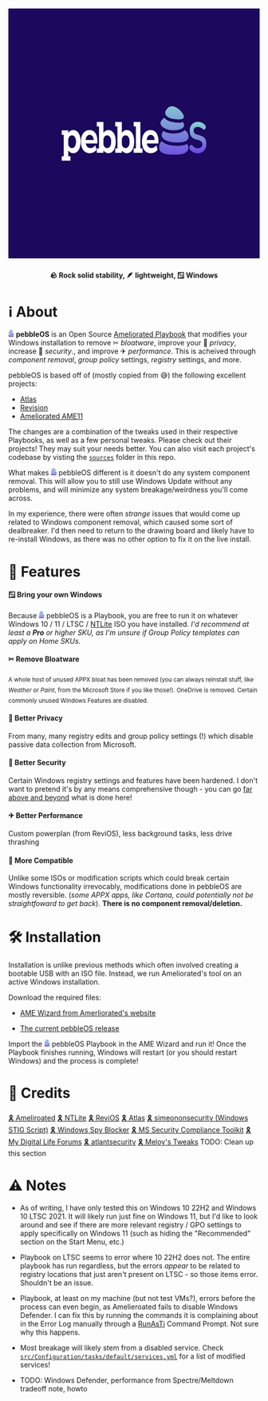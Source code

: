 <h3 align="center">
  <img alt="pebbleOS" src="logo.svg" height="500">
</h3>

<h4 align="center">
  🪨 Rock solid stability, 🪶 lightweight, 🪟 Windows
</h4>

# ℹ️ About

<img src="icon.svg" height="14" alt="pebbleOS icon"> **pebbleOS** is an Open Source [Ameliorated Playbook](https://ameliorated.io/) that modifies your Windows installation to remove ✂ _bloatware_, improve your 🔐 _privacy_, increase 🧱 _security_., and improve ✈ _performance_. This is acheived through _component removal_, _group policy_ settings, _registry_ settings, and more.

pebbleOS is based off of (mostly copied from 😅) the following excellent projects:

- [Atlas](https://github.com/Atlas-OS/Atlas/releases/latest)
- [Revision](https://github.com/meetrevision/playbook/releases/latest)
- [Ameliorated AME11](https://ameliorated.io/#:~:text=AME%2011)

The changes are a combination of the tweaks used in their respective Playbooks, as well as a few personal tweaks. Please check out their projects! They may suit your needs better. You can also visit each project's codebase by visting the [`sources`](./sources/) folder in this repo.

What makes <img src="icon.svg" height="14" alt="pebbleOS icon"> pebbleOS different is it doesn't do any system component removal. This will allow you to still use Windows Update without any problems, and will minimize any system breakage/weirdness you'll come across.

In my experience, there were often _strange_ issues that would come up related to Windows component removal, which caused some sort of dealbreaker. I'd then need to return to the drawing board and likely have to re-install Windows, as there was no other option to fix it on the live install.

# 🎨 Features

#### 🪟 **Bring your own Windows**

Because <img src="icon.svg" height="14" alt="pebbleOS icon"> pebbleOS is a Playbook, you are free to run it on whatever Windows 10 / 11 / LTSC / [NTLite](https://www.ntlite.com/) ISO you have installed. _I'd recommend at least a **Pro** or higher SKU, as I'm unsure if Group Policy templates can apply on Home SKUs._

#### ✂ **Remove Bloatware**

<sub>A whole host of unused APPX bloat has been removed (you can always reinstall stuff, like _Weather_ or _Paint_, from the Microsoft Store if you like those!). OneDrive is removed. Certain commonly unused Windows Features are disabled.</sub>

#### 🔐 **Better Privacy**

From many, many registry edits and group policy settings (!) which disable passive data collection from Microsoft.

#### 🧱 **Better Security**

Certain Windows registry settings and features have been hardened. I don't want to pretend it's by any means comprehensive though - you can go [far above and beyond](https://github.com/simeononsecurity/Standalone-Windows-STIG-Script) what is done here!

#### ✈ **Better Performance**

Custom powerplan (from ReviOS), less background tasks, less drive thrashing

#### 🔗 **More Compatible**

Unlike some ISOs or modification scripts which could break certain Windows functionality irrevocably, modifications done in pebbleOS are mostly reversible. (_some APPX apps, like Cortana, could potentially not be straightfoward to get back_). **There is no component removal/deletion.**

# 🛠️ Installation

Installation is unlike previous methods which often involved creating a bootable USB with an ISO file. Instead, we run Ameliorated's tool on an active Windows installation.

Download the required files:

- [AME Wizard from Amerliorated's website](https://ameliorated.io/)

- [The current pebbleOS release](https://github.com/pebble-os/pebble-os/releases/latest)

Import the <img src="icon.svg" height="14" alt="pebbleOS icon"> pebbleOS Playbook in the AME Wizard and run it! Once the Playbook finishes running, Windows will restart (or you should restart Windows) and the process is complete!

# 💝 Credits

###

[🎗️ Ameliroated](https://ameliorated.io/) [🎗️ NTLite](https://ntlite.com/) [🎗️ ReviOS](https://revi.cc/)
[🎗️ Atlas](https://atlasos.net/) [🎗️ simeononsecurity (Windows STIG Script)](https://github.com/simeononsecurity/Standalone-Windows-STIG-Script) [🎗️ Windows Spy Blocker](https://crazymax.dev/WindowsSpyBlocker/)
[🎗️ MS Security Compliance Toolkit](https://www.microsoft.com/en-us/download/details.aspx?id=55319) [🎗️ My Digital Life Forums](https://forums.mydigitallife.net) [🎗️ atlantsecurity](https://github.com/atlantsecurity/windows-hardening-scripts) [🎗️ Meloy's Tweaks](https://sites.google.com/view/melodystweaks/home) TODO: Clean up this section

# ⚠ Notes

- As of writing, I have only tested this on Windows 10 22H2 and Windows 10 LTSC 2021. It will likely run just fine on Windows 11, but I'd like to look around and see if there are more relevant registry / GPO settings to apply specifically on Windows 11 (such as hiding the "Recommended" section on the Start Menu, etc.)

- Playbook on LTSC seems to error where 10 22H2 does not. The entire playbook has run regardless, but the errors _appear_ to be related to registry locations that just aren't present on LTSC - so those items error. Shouldn't be an issue.

- Playbook, at least on my machine (but not test VMs?), errors before the process can even begin, as Amelieroated fails to disable Windows Defender. I can fix this by running the commands it is complaining about in the Error Log manually through a [RunAsTi](https://github.com/jschicht/RunAsTI) Command Prompt. Not sure why this happens.

- Most breakage will likely stem from a disabled service. Check [`src/Configuration/tasks/default/services.yml`](src/Configuration/tasks/default/services.yml) for a list of modified services!

- TODO: Windows Defender, performance from Spectre/Meltdown tradeoff note, howto
